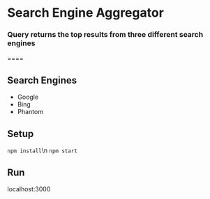 # Search Engine Aggregator

### Query returns the top results from three different search engines
====

Search Engines
--------

* Google
* Bing
* Phantom

Setup
-----

`npm install`\n
`npm start`

Run
-----

localhost:3000
